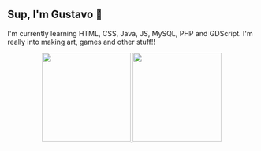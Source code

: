 ## Sup, I'm Gustavo 👊
I'm currently learning HTML, CSS, Java, JS, MySQL, PHP and GDScript.
I'm really into making art, games and other stuff!!
 
<div align="center">
  <a href="https://github.com/gustavoolivv">
  <img height="180em" src="https://github-readme-stats.vercel.app/api?username=gustavoolivv&show_icons=true&theme=dark&include_all_commits=true&count_private=true"/>
  <img height="180em" src="https://github-readme-stats.vercel.app/api/top-langs/?username=gustavoolivv&layout=compact&langs_count=7&theme=dark"/>
</div>
